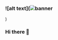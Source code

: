 ### ![alt text](![banner](https://github.com/Isaiahsmith68/Isaiahsmith68/assets/156860569/bf6f2295-6ecf-4f6e-a570-28510eabfe97)
)



### Hi there 👋


<!--
**Isaiahsmith68/Isaiahsmith68** is a ✨ _special_ ✨ repository because its `README.md` (this file) appears on your GitHub profile.

Here are some ideas to get you started:

- 🔭 I’m currently working on ...
- 🌱 I’m currently learning ...
- 👯 I’m looking to collaborate on ...
- 🤔 I’m looking for help with ...
- 💬 Ask me about ...
- 📫 How to reach me: ...
- 😄 Pronouns: ...
- ⚡ Fun fact: ...
-->
